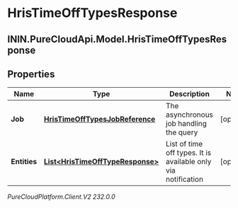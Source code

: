 # HrisTimeOffTypesResponse

## ININ.PureCloudApi.Model.HrisTimeOffTypesResponse

## Properties

|Name | Type | Description | Notes|
|------------ | ------------- | ------------- | -------------|
| **Job** | [**HrisTimeOffTypesJobReference**](HrisTimeOffTypesJobReference) | The asynchronous job handling the query | [optional] |
| **Entities** | [**List&lt;HrisTimeOffTypeResponse&gt;**](HrisTimeOffTypeResponse) | List of time off types. It is available only via notification | [optional] |



_PureCloudPlatform.Client.V2 232.0.0_
